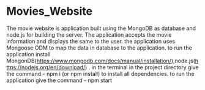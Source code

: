 # Movies_Website
The movie website is application built using the MongoDB as database and node.js for building the server.
The application accepts the movie information and displays the same to the user.
the application uses Mongoose ODM to map the data in database to the application.
to run the application install MongonDB(https://www.mongodb.com/docs/manual/installation/),node.js(https://nodejs.org/en/download/) . 
in the terminal in the project directory give the command - npm i (or npm install) to install all dependencies.
to run the application give the command - npm start 
